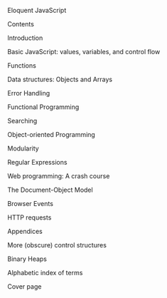 Eloquent JavaScript

Contents

Introduction

Basic JavaScript: values, variables, and control flow

Functions

Data structures: Objects and Arrays

Error Handling

Functional Programming

Searching

Object-oriented Programming

Modularity

Regular Expressions

Web programming: A crash course

The Document-Object Model

Browser Events

HTTP requests

Appendices

More (obscure) control structures

Binary Heaps

Alphabetic index of terms

Cover page
